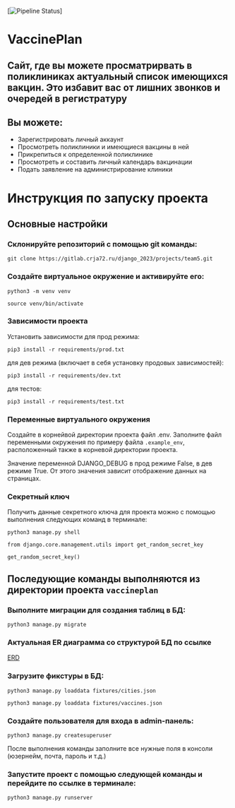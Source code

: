 [![Pipeline Status](https://gitlab.crja72.ru/django_2023/students/163338-maks060109-47231/badges/main/pipeline.svg)]

# VaccinePlan

## Cайт, где вы можете просматрирвать в поликлиниках актуальный список имеющихся вакцин. Это избавит вас от лишних звонков и очередей в регистратуру

## Вы можете:

* Зарегистрировать личный аккаунт
* Просмотреть поликлиники и имеющиеся вакцины в ней
* Прикрепиться к определенной поликлинике
* Просмотреть и составить личный календарь вакцинации
* Подать заявление на администрирование клиники

# Инструкция по запуску проекта

## Основные настройки

### Склонируйте репозиторий с помощью git команды:

```
git clone https://gitlab.crja72.ru/django_2023/projects/team5.git
```

### Создайте виртуальное окружение и активируйте его:

```
python3 -m venv venv 
```

```
source venv/bin/activate 
```

### Зависимости проекта

Установить зависимости для прод режима:

```
pip3 install -r requirements/prod.txt
```

для дев режима (включает в себя установку продовых зависимостей):

```
pip3 install -r requirements/dev.txt
```

для тестов:

```
pip3 install -r requirements/test.txt
```

### Переменные виртуального окружения

Создайте в корнейвой директории проекта файл .env. Заполните файл переменными
окружения по примеру файла `.example_env`, расположенный также в корневой
директории проекта.

Значение переменной DJANGO_DEBUG в прод режиме False, в дев режиме True. От
этого значения зависит отображение данных на страницах.

### Секретный ключ

Получить данные секретного ключа для проекта можно с помощью выполнения
следующих команд в терминале:

```
python3 manage.py shell
```

```
from django.core.management.utils import get_random_secret_key
```

```
get_random_secret_key()
```

## Последующие команды выполняются из директории проекта `vaccineplan`

### Выполните миграции для создания таблиц в БД:

```
python3 manage.py migrate
```

### Актуальная ER диаграмма со структурой БД по ссылке

[ERD](https://dbdiagram.io/d/VaccinePlan-65733c7756d8064ca0a99943)

### Загрузите фикстуры в БД:

```
python3 manage.py loaddata fixtures/cities.json
```

```
python3 manage.py loaddata fixtures/vaccines.json
```

### Создайте пользователя для входа в admin-панель:

```
python3 manage.py createsuperuser
```

После выполнения команды заполните все нужные поля в консоли (юзернейм, почта,
пароль и т.д.)

### Запустите проект с помощью следующей команды и перейдите по ссылке в терминале:

```
python3 manage.py runserver
```
